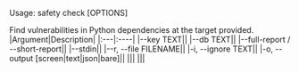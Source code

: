 Usage: safety check [OPTIONS]

  Find vulnerabilities in Python dependencies at the target provided.
|Argument|Description|
|:---|:----|
|--key TEXT||
|--db TEXT||
|--full-report / --short-report||
|--stdin||
|--r, --file FILENAME||
|-i, --ignore TEXT||
|-o, --output [screen|text|json|bare]||
|||
|||
